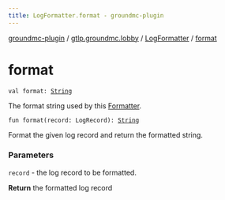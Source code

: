 ```yaml
---
title: LogFormatter.format - groundmc-plugin
---
```


[groundmc-plugin](../../index.html) / [gtlp.groundmc.lobby](../index.html) / [LogFormatter](index.html) / [format](.)

# format

`val format: `[`String`](https://kotlinlang.org/api/latest/jvm/stdlib/kotlin/-string/index.html)

The format string used by this [Formatter](#).

`fun format(record: LogRecord): `[`String`](https://kotlinlang.org/api/latest/jvm/stdlib/kotlin/-string/index.html)

Format the given log record and return the formatted string.

### Parameters

`record` - the log record to be formatted.

**Return**
the formatted log record

